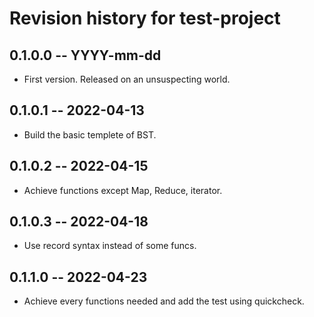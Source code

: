 # Revision history for test-project

## 0.1.0.0 -- YYYY-mm-dd

* First version. Released on an unsuspecting world.

## 0.1.0.1 -- 2022-04-13

* Build the basic templete of BST.

## 0.1.0.2 -- 2022-04-15

* Achieve functions except Map, Reduce, iterator.

## 0.1.0.3 -- 2022-04-18

* Use record syntax instead of some funcs.

## 0.1.1.0 -- 2022-04-23

* Achieve every functions needed and add the test using quickcheck.
